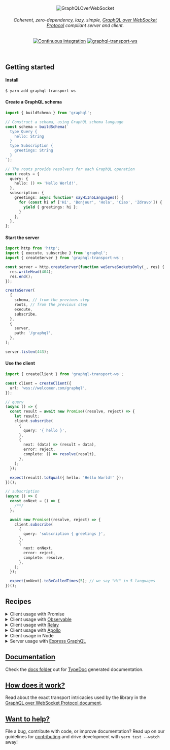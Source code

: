 <div align="center">
  <br />

![GraphQLOverWebSocket](https://user-images.githubusercontent.com/25294569/94527042-172dba00-023f-11eb-944b-88c0bd58a8d2.gif)

  <h6>Coherent, zero-dependency, lazy, simple, <a href="PROTOCOL.md">GraphQL over WebSocket Protocol</a> compliant server and client.</h6>

[![Continuous integration](https://github.com/enisdenjo/graphql-transport-ws/workflows/Continuous%20integration/badge.svg)](https://github.com/enisdenjo/graphql-transport-ws/actions?query=workflow%3A%22Continuous+integration%22) [![graphql-transport-ws](https://img.shields.io/npm/v/graphql-transport-ws.svg?label=graphql-transport-ws&logo=npm)](https://www.npmjs.com/package/graphql-transport-ws)

  <br />
</div>

## Getting started

#### Install

```shell
$ yarn add graphql-transport-ws
```

#### Create a GraphQL schema

```ts
import { buildSchema } from 'graphql';

// Construct a schema, using GraphQL schema language
const schema = buildSchema(`
  type Query {
    hello: String
  }
  type Subscription {
    greetings: String
  }
`);

// The roots provide resolvers for each GraphQL operation
const roots = {
  query: {
    hello: () => 'Hello World!',
  },
  subscription: {
    greetings: async function* sayHiIn5Languages() {
      for (const hi of ['Hi', 'Bonjour', 'Hola', 'Ciao', 'Zdravo']) {
        yield { greetings: hi };
      }
    },
  },
};
```

#### Start the server

```ts
import http from 'http';
import { execute, subscribe } from 'graphql';
import { createServer } from 'graphql-transport-ws';

const server = http.createServer(function weServeSocketsOnly(_, res) {
  res.writeHead(404);
  res.end();
});

createServer(
  {
    schema, // from the previous step
    roots, // from the previous step
    execute,
    subscribe,
  },
  {
    server,
    path: '/graphql',
  },
);

server.listen(443);
```

#### Use the client

```ts
import { createClient } from 'graphql-transport-ws';

const client = createClient({
  url: 'wss://welcomer.com/graphql',
});

// query
(async () => {
  const result = await new Promise((resolve, reject) => {
    let result;
    client.subscribe(
      {
        query: '{ hello }',
      },
      {
        next: (data) => (result = data),
        error: reject,
        complete: () => resolve(result),
      },
    );
  });

  expect(result).toEqual({ hello: 'Hello World!' });
})();

// subscription
(async () => {
  const onNext = () => {
    /**/
  };

  await new Promise((resolve, reject) => {
    client.subscribe(
      {
        query: 'subscription { greetings }',
      },
      {
        next: onNext,
        error: reject,
        complete: resolve,
      },
    );
  });

  expect(onNext).toBeCalledTimes(5); // we say "Hi" in 5 languages
})();
```

## Recipes

<details>
<summary>Client usage with Promise</summary>

```ts
import { createClient, SubscribePayload } from 'graphql-transport-ws';

const client = createClient({
  url: 'wss://hey.there/graphql',
});

async function execute<T>(payload: SubscribePayload) {
  return new Promise((resolve, reject) => {
    let result: T;
    client.subscribe<T>(payload, {
      next: (data) => (result = data),
      error: reject,
      complete: () => resolve(result),
    });
  });
}

// use
(async () => {
  try {
    const result = await execute({
      query: '{ hello }',
    });
    // complete
    // next = result = { data: { hello: 'Hello World!' } }
  } catch (err) {
    // error
  }
})();
```

</details>

<details>
<summary>Client usage with <a href="https://github.com/tc39/proposal-observable">Observable</a></summary>

```ts
import { Observable } from 'relay-runtime';
// or
import { Observable } from '@apollo/client';
// or
import { Observable } from 'rxjs';
// or
import Observable from 'zen-observable';
// or any other lib which implements Observables as per the ECMAScript proposal: https://github.com/tc39/proposal-observable

const client = createClient({
  url: 'wss://graphql.loves/observables',
});

function toObservable(operation) {
  return new Observable((observer) => client.subscribe(operation, observer));
}

const observable = toObservable({ query: `subscription { ping }` });

const subscription = observable.subscribe({
  next: (data) => {
    expect(data).toBe({ data: { ping: 'pong' } });
  },
});

// ⏱
subscription.unsubscribe();
```

</details>

<details>
<summary>Client usage with <a href="https://relay.dev">Relay</a></summary>

```ts
import {
  Network,
  Observable,
  RequestParameters,
  Variables,
} from 'relay-runtime';
import { createClient } from 'graphql-transport-ws';

const subscriptionsClient = createClient({
  url: 'wss://i.love/graphql',
  connectionParams: () => {
    const session = getSession();
    if (!session) {
      return {};
    }
    return {
      Authorization: `Bearer ${session.token}`,
    };
  },
});

// yes, both fetch AND subscribe handled in one implementation
function fetchOrSubscribe(operation: RequestParameters, variables: Variables) {
  return Observable.create((sink) => {
    if (!operation.text) {
      return sink.error(new Error('Operation text cannot be empty'));
    }
    return subscriptionsClient.subscribe(
      {
        operationName: operation.name,
        query: operation.text,
        variables,
      },
      {
        ...sink,
        error: (err) => {
          if (err instanceof Error) {
            sink.error(err);
          } else if (err instanceof CloseEvent) {
            sink.error(
              new Error(
                `Socket closed with event ${err.code}` + err.reason
                  ? `: ${err.reason}` // reason will be available on clean closes
                  : '',
              ),
            );
          } else {
            // GraphQLError[]
            sink.error(new Error(err.map(({ message }) => message).join(', ')));
          }
        },
      },
    );
  });
}

export const network = Network.create(fetchOrSubscribe, fetchOrSubscribe);
```

</details>

<details>
<summary>Client usage with <a href="https://www.apollographql.com">Apollo</a></summary>

```typescript
import { ApolloLink, Operation, FetchResult, Observable } from '@apollo/client';
import { createClient, Config, Client } from 'graphql-transport-ws';

class WebSocketLink extends ApolloLink {
  private client: Client;

  constructor(config: Config) {
    super();
    this.client = createClient(config);
  }

  public request(operation: Operation): Observable<FetchResult> {
    return new Observable((sink) => {
      return this.client.subscribe<FetchResult>(operation, {
        ...sink,
        error: (err) => {
          if (err instanceof Error) {
            sink.error(err);
          } else if (err instanceof CloseEvent) {
            sink.error(
              new Error(
                `Socket closed with event ${err.code}` + err.reason
                  ? `: ${err.reason}` // reason will be available on clean closes
                  : '',
              ),
            );
          } else {
            // GraphQLError[]
            sink.error(new Error(err.map(({ message }) => message).join(', ')));
          }
        },
      });
    });
  }
}

const link = new WebSocketLink({
  url: 'wss://where.is/graphql',
  connectionParams: () => {
    const session = getSession();
    if (!session) {
      return {};
    }
    return {
      Authorization: `Bearer ${session.token}`,
    };
  },
});
```

</details>

<details>
<summary>Client usage in Node</summary>

```ts
const WebSocket = require('ws'); // yarn add ws
const Crypto = require('crypto');
const { createClient } = require('graphql-transport-ws');

const client = createClient({
  url: 'wss://no.browser/graphql',
  webSocketImpl: WebSocket,
  /**
   * Generates a v4 UUID to be used as the ID.
   * Reference: https://stackoverflow.com/a/2117523/709884
   */
  generateID: () =>
    ([1e7] + -1e3 + -4e3 + -8e3 + -1e11).replace(/[018]/g, (c) =>
      (c ^ (Crypto.randomBytes(1)[0] & (15 >> (c / 4)))).toString(16),
    ),
});

// consider other recipes for usage inspiration
```

</details>

<details>
<summary>Server usage with <a href="https://github.com/graphql/express-graphql">Express GraphQL</a></summary>

```typescript
import http from 'http';
import express from 'express';
import { graphqlHTTP } from 'express-graphql';
import { createServer } from 'graphql-transport-ws';
import { execute, subscribe } from 'graphql';
import { schema } from 'my-graphql-schema';

// create express and middleware
const app = express();
app.use('/graphql', graphqlHTTP({ schema }));

// create a http server using express
const server = http.createServer(app);

server.listen(PORT, () => {
  createServer(
    {
      schema,
      execute,
      subscribe,
    },
    {
      server,
      path: '/graphql', // you can use the same path too, just use the `ws` schema
    },
  );
});
```

</details>

## [Documentation](docs/)

Check the [docs folder](docs/) out for [TypeDoc](https://typedoc.org) generated documentation.

## [How does it work?](PROTOCOL.md)

Read about the exact transport intricacies used by the library in the [GraphQL over WebSocket Protocol document](PROTOCOL.md).

## [Want to help?](CONTRIBUTING.md)

File a bug, contribute with code, or improve documentation? Read up on our guidelines for [contributing](CONTRIBUTING.md) and drive development with `yarn test --watch` away!
